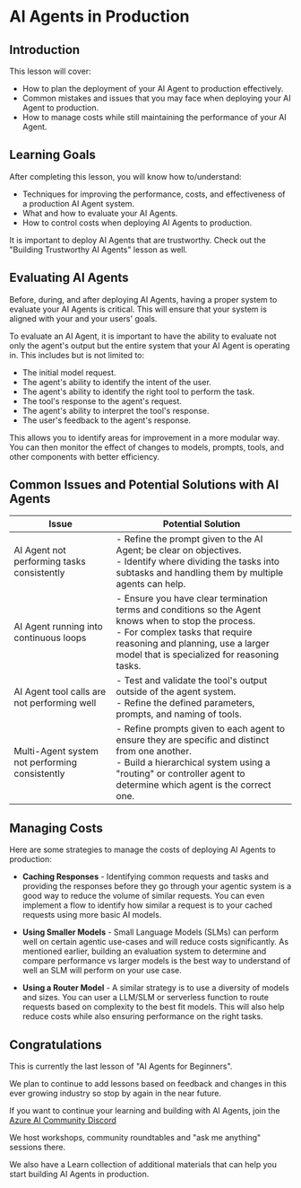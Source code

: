 # AI Agents in Production

## Introduction

This lesson will cover:

- How to plan the deployment of your AI Agent to production effectively.
- Common mistakes and issues that you may face when deploying your AI Agent to production.
- How to manage costs while still maintaining the performance of your AI Agent.

## Learning Goals

After completing this lesson, you will know how to/understand:

- Techniques for improving the performance, costs, and effectiveness of a production AI Agent system.
- What and how to evaluate your AI Agents.
- How to control costs when deploying AI Agents to production.

It is important to deploy AI Agents that are trustworthy. Check out the "Building Trustworthy AI Agents" lesson as well.

## Evaluating AI Agents

Before, during, and after deploying AI Agents, having a proper system to evaluate your AI Agents is critical. This will ensure that your system is aligned with your and your users' goals.

To evaluate an AI Agent, it is important to have the ability to evaluate not only the agent's output but the entire system that your AI Agent is operating in. This includes but is not limited to:

- The initial model request.
- The agent's ability to identify the intent of the user.
- The agent's ability to identify the right tool to perform the task.
- The tool's response to the agent's request.
- The agent's ability to interpret the tool's response.
- The user's feedback to the agent's response.

This allows you to identify areas for improvement in a more modular way. You can then monitor the effect of changes to models, prompts, tools, and other components with better efficiency.

## Common Issues and Potential Solutions with AI Agents

| **Issue**                                      | **Potential Solution**                                                                                                                                                                                                     |
| ---------------------------------------------- | -------------------------------------------------------------------------------------------------------------------------------------------------------------------------------------------------------------------------- |
| AI Agent not performing tasks consistently     | - Refine the prompt given to the AI Agent; be clear on objectives.<br>- Identify where dividing the tasks into subtasks and handling them by multiple agents can help.                                                      |
| AI Agent running into continuous loops         | - Ensure you have clear termination terms and conditions so the Agent knows when to stop the process.<br>- For complex tasks that require reasoning and planning, use a larger model that is specialized for reasoning tasks. |
| AI Agent tool calls are not performing well    | - Test and validate the tool's output outside of the agent system.<br>- Refine the defined parameters, prompts, and naming of tools.                                                                                        |
| Multi-Agent system not performing consistently | - Refine prompts given to each agent to ensure they are specific and distinct from one another.<br>- Build a hierarchical system using a "routing" or controller agent to determine which agent is the correct one.         |

## Managing Costs

Here are some strategies to manage the costs of deploying AI Agents to production:

- **Caching Responses** - Identifying common requests and tasks and providing the responses before they go through your agentic system is a good way to reduce the volume of similar requests. You can even implement a flow to identify how similar a request is to your cached requests using more basic AI models.

- **Using Smaller Models** - Small Language Models (SLMs) can perform well on certain agentic use-cases and will reduce costs significantly. As mentioned earlier, building an evaluation system to determine and compare performance vs larger models is the best way to understand of well an SLM will perform on your use case.

- **Using a Router Model** - A similar strategy is to use a diversity of models and sizes. You can user a LLM/SLM or serverless function to route requests based on complexity to the best fit models. This will also help reduce costs while also ensuring performance on the right tasks.

## Congratulations  

This is currently the last lesson of "AI Agents for Beginners".

We plan to continue to add lessons based on feedback and changes in this ever growing industry so stop by again in the near future.

If you want to continue your learning and building with AI Agents, join the <a href="https://discord.gg/kzRShWzttr" target="_blank">Azure AI Community Discord</a>

We host workshops, community roundtables and "ask me anything" sessions there.

We also have a Learn collection of additional materials that can help you start building AI Agents in production.
